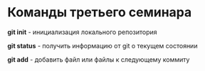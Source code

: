 # Команды третьего семинара

**git init** - инициализация локального репозитория

**git status** - получить информацию от git о текущем состоянии

**git add** - добавить файл или файлы к следующему коммиту